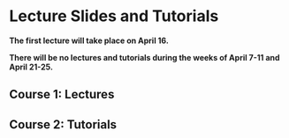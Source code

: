 # Lecture Slides and Tutorials

**The first lecture will take place on April 16.**

**There will be no lectures and tutorials during the weeks of April 7-11 and April 21-25.**

## Course 1: Lectures


## Course 2: Tutorials

